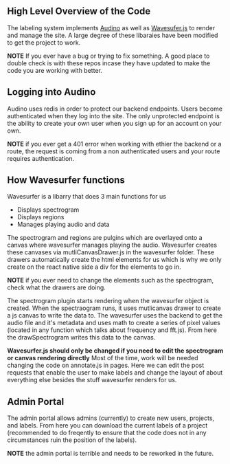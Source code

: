 ## High Level Overview of the Code

The labeling system implements [Audino](https://github.com/midas-research/audino) as well as [Wavesufer.js](https://github.com/katspaugh/wavesurfer.js) to render and manage the site. A large degree of these libaraies have been modified to get the project to work. 

**NOTE** If you ever have a bug or trying to fix something. A good place to double check is with these repos incase they have updated to make the code you are working with better. 

## Logging into Audino

Audino uses redis in order to protect our backend endpoints. Users become authenticated when they log into the site. The only unprotected endpoint is the ability to create your own user when you sign up for an account on your own. 

**NOTE** if you ever get a 401 error when working with ethier the backend or a route, the request is coming from a non authenticated users and your route requires authentication. 

## How Wavesurfer functions

Wavesurfer is a libarry that does 3 main functions for us
- Displays spectrogram
- Displays regions
- Manages playing audio and data

The spectrogram and regions are pulgins which are overlayed onto a canvas where wavesurfer manages playing the audio. Wavesurfer creates these canvases via mutliCanvasDrawer.js in the wavesurfer folder. These drawers automatically create the html elements for us which is why we only create on the react native side a div for the elements to go in. 

**NOTE** if you ever need to change the elements such as the spectrogram, check what the drawers are doing.

The spectrogram plugin starts rendering when the wavesurfer object is created. When the spectraogram runs, it uses mutlicanvas drawer to create a js canvas to write the data to. The wavesurfer uses the backend to get the audio file and it's metadata and uses math to create a series of pixel values (located in any function which talks about frequency and fft.js). From here the drawSpectrogram writes this data to the canvas.

**Wavesurfer.js should only be changed if you need to edit the spectrogram or canvas rendering directly** Most of the time, work will be needed changing the code on annotate.js in pages. Here we can edit the post requests that enable the user to make labels and change the layout of about everything else besides the stuff wavesurfer renders for us. 

## Admin Portal
The admin portal allows admins (currently) to create new users, projects, and labels. From here you can download the current labels of a project (recommended to do freqently to ensure that the code does not in any circumstances ruin the position of the labels). 

**NOTE** the admin portal is terrible and needs to be reworked in the future.
